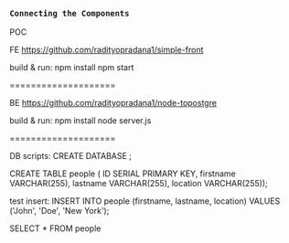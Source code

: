 ### `Connecting the Components`

POC
 
FE
https://github.com/radityopradana1/simple-front
 
build & run:
npm install
npm start
 
<setup BE pointing in PostForm.js>
 
====================
 
BE
https://github.com/radityopradana1/node-topostgre
 
build & run:
npm install
node server.js
 
<setup allow cors from FE in server.js>
<setup DB pointing in db.js>
 
====================
 
DB
scripts:
CREATE DATABASE <db-name>;
 
CREATE TABLE people (
ID SERIAL PRIMARY KEY,
firstname VARCHAR(255),
lastname VARCHAR(255),
location VARCHAR(255));
 
test insert:
INSERT INTO people (firstname, lastname, location)
VALUES ('John', 'Doe', 'New York');
 
SELECT * FROM people